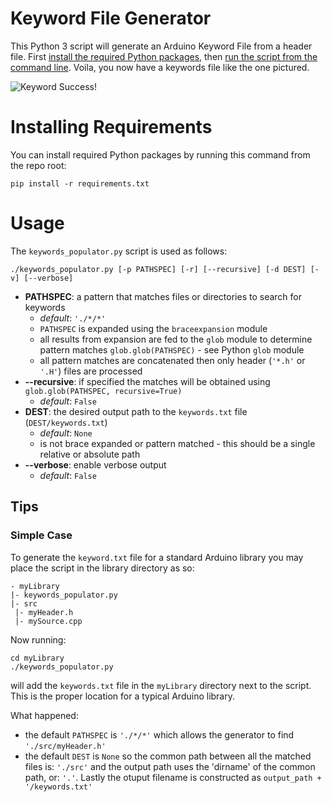 Keyword File Generator
=====================
This Python 3 script will generate an Arduino Keyword File from a header
file. First [install the required Python packages](#installing-requirements), then [run the
script from the command line](#usage). Voila, you now have a
keywords file like the one pictured. 


![Keyword Success!](https://github.com/sparkfun/Keyword_File_Generator/blob/master/Readme%20Images/Keywords%20created!.JPG)

Installing Requirements
====================
You can install required Python packages by running this command from the repo root:

```pip install -r requirements.txt```

Usage
====================

The ```keywords_populator.py``` script is used as follows:

```./keywords_populator.py [-p PATHSPEC] [-r] [--recursive] [-d DEST] [-v] [--verbose]```

* **PATHSPEC**: a pattern that matches files or directories to search for keywords
  * *default*: ```'./*/*'```
  * ```PATHSPEC``` is expanded using the ```braceexpansion``` module 
  * all results from expansion are fed to the ```glob``` module to determine pattern matches ```glob.glob(PATHSPEC)``` - see Python ```glob``` module
  * all pattern matches are concatenated then only header (```'*.h'``` or ```'.H'```) files are processed
* **--recursive**: if specified the matches will be obtained using ```glob.glob(PATHSPEC, recursive=True)```
  * *default*: ```False```
* **DEST**: the desired output path to the ```keywords.txt``` file (```DEST/keywords.txt```)
  * *default*: ```None```
  * is not brace expanded or pattern matched - this should be a single relative or absolute path
* **--verbose**: enable verbose output
  * *default*: ```False```


## Tips

### Simple Case

To generate the ```keyword.txt``` file for a standard Arduino library you may place the script in the library directory as so:

```
- myLibrary
|- keywords_populator.py
|- src
 |- myHeader.h
 |- mySource.cpp
```

Now running:

```
cd myLibrary
./keywords_populator.py
```

will add the ```keywords.txt``` file in the ```myLibrary``` directory next to the script. This is the proper location for a typical Arduino library.

What happened:
* the default ```PATHSPEC``` is ```'./*/*'``` which allows the generator to find ```'./src/myHeader.h'```
* the default ```DEST``` is ```None``` so the common path between all the matched files is: ```'./src'``` and the output path uses the 'dirname' of the common path, or: ```'.'```. Lastly the otuput filename is constructed as ```output_path + '/keywords.txt'```
